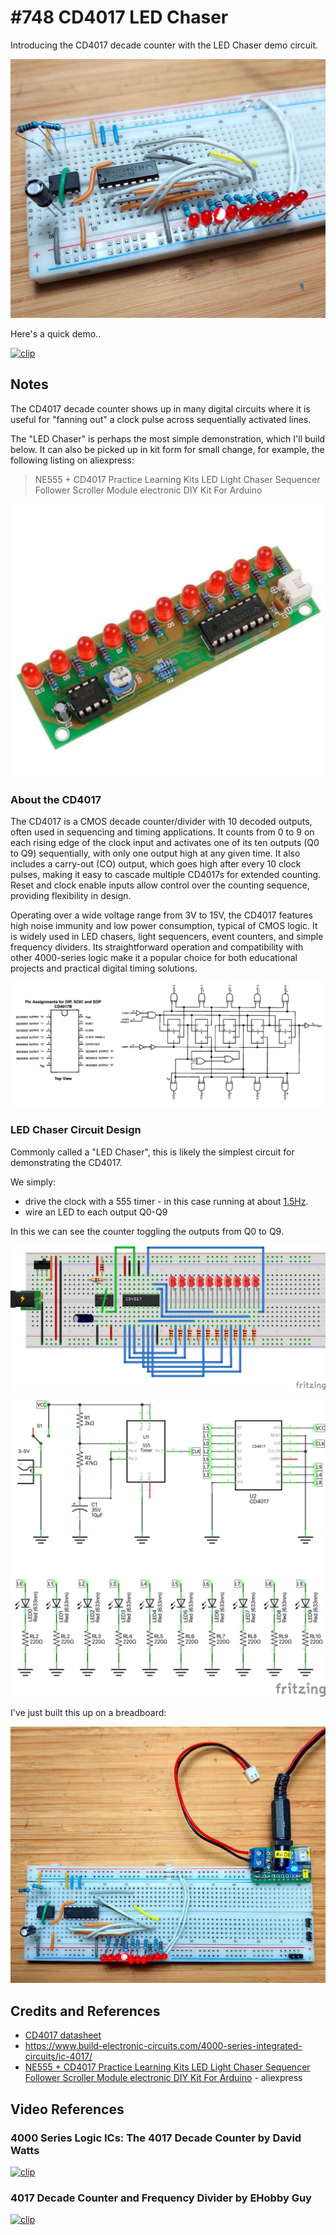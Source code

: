 # #748 CD4017 LED Chaser

Introducing the CD4017 decade counter with the LED Chaser demo circuit.

![Build](./assets/LedChaser_build.jpg?raw=true)

Here's a quick demo..

[![clip](https://img.youtube.com/vi/AD3Hxu9XaKw/0.jpg)](https://www.youtube.com/watch?v=AD3Hxu9XaKw)

## Notes

The CD4017 decade counter shows up in many digital circuits
where it is useful for "fanning out" a clock pulse
across sequentially activated lines.

The "LED Chaser" is perhaps the most simple demonstration,
which I'll build below. It can also be picked up in kit form
for small change, for example, the following listing on aliexpress:

> NE555 + CD4017 Practice Learning Kits LED Light Chaser Sequencer Follower Scroller Module electronic DIY Kit For Arduino

[![33035452884](./assets/33035452884.jpg)](https://www.aliexpress.com/item/33035452884.html)

### About the CD4017

The CD4017 is a CMOS decade counter/divider with 10 decoded outputs, often used in sequencing and timing applications. It counts from 0 to 9 on each rising edge of the clock input and activates one of its ten outputs (Q0 to Q9) sequentially, with only one output high at any given time. It also includes a carry-out (CO) output, which goes high after every 10 clock pulses, making it easy to cascade multiple CD4017s for extended counting. Reset and clock enable inputs allow control over the counting sequence, providing flexibility in design.

Operating over a wide voltage range from 3V to 15V, the CD4017 features high noise immunity and low power consumption, typical of CMOS logic. It is widely used in LED chasers, light sequencers, event counters, and simple frequency dividers. Its straightforward operation and compatibility with other 4000-series logic make it a popular choice for both educational projects and practical digital timing solutions.

![cd4017-ref](../assets/cd4017-ref.jpg)

### LED Chaser Circuit Design

Commonly called a "LED Chaser", this is likely the simplest circuit for demonstrating the CD4017.

We simply:

* drive the clock with a 555 timer - in this case running at about [1.5Hz](https://visual555.tardate.com/?mode=astable&r1=2&r2=10&c=10).
* wire an LED to each output Q0-Q9

In this we can see the counter toggling the outputs from Q0 to Q9.

![bb](./assets/LedChaser_bb.jpg?raw=true)

![schematic](./assets/LedChaser_schematic.jpg?raw=true)

I've just built this up on a breadboard:

![bb_build](./assets/LedChaser_bb_build.jpg?raw=true)

## Credits and References

* [CD4017 datasheet](https://www.futurlec.com/4000Series/CD4017.shtml)
* <https://www.build-electronic-circuits.com/4000-series-integrated-circuits/ic-4017/>
* [NE555 + CD4017 Practice Learning Kits LED Light Chaser Sequencer Follower Scroller Module electronic DIY Kit For Arduino](https://www.aliexpress.com/item/33035452884.html) - aliexpress

## Video References

### 4000 Series Logic ICs: The 4017 Decade Counter by David Watts

[![clip](https://img.youtube.com/vi/Etht0cj6rWg/0.jpg)](https://www.youtube.com/watch?v=Etht0cj6rWg)

### 4017 Decade Counter and Frequency Divider by EHobby Guy

[![clip](https://img.youtube.com/vi/ARRO2nhpYeg/0.jpg)](https://www.youtube.com/watch?v=ARRO2nhpYeg)

